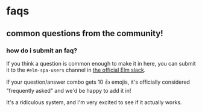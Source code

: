 # faqs

## common questions from the community!

### how do i submit an faq?

If you think a question is common enough to make it in here, you can submit it
to the `#elm-spa-users` channel in [the official Elm slack](https://elmlang.herokuapp.com/).

If your question/answer combo gets 10 👍 emojis, it's officially considered "frequently asked"
and we'd be happy to add it in!

It's a ridiculous system, and I'm very excited to see if it actually works.
